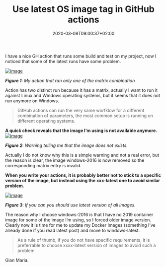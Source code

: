 ﻿---
title: "Use latest OS image tag in GitHub actions"
description: ""
date: 2020-03-08T09:00:37+02:00
draft: false
tags: [GitHub]
categories: [GitHub]
---
I have a nice GH action that runs some build and test on my project, now I noticed that some of the latest runs have some problem.

[![image](http://www.codewrecks.com/blog/wp-content/uploads/2020/03/image_thumb.png "image")](http://www.codewrecks.com/blog/wp-content/uploads/2020/03/image.png)

 ***Figure 1***: *My action that ran only one of the matrix combination*

Action has two distinct run because it has a matrix, actually I want to run it against Linux and Windows operating systems, but it seems that it does not run anymore on Windows.

> GitHub actions can run the very same worfklow for a different combination of parameters, the most common setup is running on different operating systems.

 **A quick check reveals that the image I’m using is not available anymore.** [![image](http://www.codewrecks.com/blog/wp-content/uploads/2020/03/image_thumb-1.png "image")](http://www.codewrecks.com/blog/wp-content/uploads/2020/03/image-1.png)

 ***Figure 2***: *Warning telling me that the image does not exists.*

Actually I do not know why this is a simple warning and not a real error, but the reason is clear, the image windows-2016 is now removed so the corresponding matrix entry is invalid.

 **When you write your actions, it is probably better not to stick to a specific version of the image, but instead using the xxx-latest one to avoid similar problem**.

[![image](http://www.codewrecks.com/blog/wp-content/uploads/2020/03/image_thumb-2.png "image")](http://www.codewrecks.com/blog/wp-content/uploads/2020/03/image-2.png)

 ***Figure 3***: *If you can you should use latest version of all images.*

The reason why I choose windows-2016 is that I have no 2019 container image for some of the image I’m using, so I forced older image version. Clearly now it is time for me to update my Docker Images (something I’ve already done if you read latest post) and move to windows-latest.

> As a rule of thumb, if you do not have specific requirements, it is preferrable to choose xxxx-latest version of images to avoid such a problem

Gian Maria.
